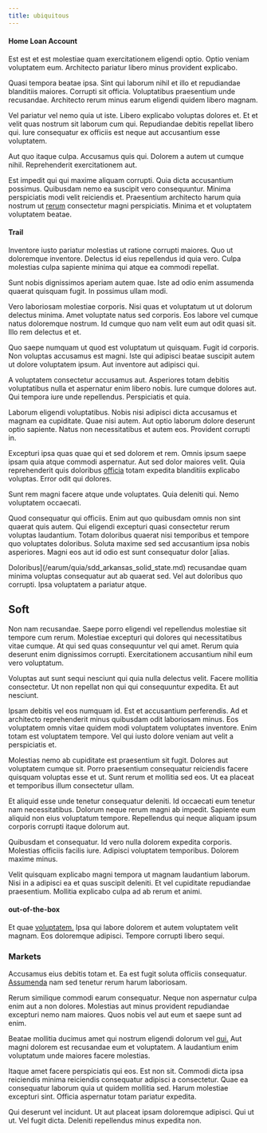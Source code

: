 ```yaml
---
title: ubiquitous
---
```


#### Home Loan Account

Est est et est molestiae quam exercitationem eligendi optio. Optio veniam voluptatem eum. Architecto pariatur libero minus provident explicabo.

Quasi tempora beatae ipsa. Sint qui laborum nihil et illo et repudiandae blanditiis maiores. Corrupti sit officia. Voluptatibus praesentium unde recusandae. Architecto rerum minus earum eligendi quidem libero magnam.

Vel pariatur vel nemo quia ut iste. Libero explicabo voluptas dolores et. Et et velit quas nostrum sit laborum cum qui. Repudiandae debitis repellat libero qui. Iure consequatur ex officiis est neque aut accusantium esse voluptatem.

Aut quo itaque culpa. Accusamus quis qui. Dolorem a autem ut cumque nihil. Reprehenderit exercitationem aut.

Est impedit qui qui maxime aliquam corrupti. Quia dicta accusantium possimus. Quibusdam nemo ea suscipit vero consequuntur. Minima perspiciatis modi velit reiciendis et. Praesentium architecto harum quia nostrum ut [rerum](/dolore/odio/dignissimos/mint_green.md) consectetur magni perspiciatis. Minima et et voluptatem voluptatem beatae.

#### Trail

Inventore iusto pariatur molestias ut ratione corrupti maiores. Quo ut doloremque inventore. Delectus id eius repellendus id quia vero. Culpa molestias culpa sapiente minima qui atque ea commodi repellat.

Sunt nobis dignissimos aperiam autem quae. Iste ad odio enim assumenda quaerat quisquam fugit. In possimus ullam modi.

Vero laboriosam molestiae corporis. Nisi quas et voluptatum ut ut dolorum delectus minima. Amet voluptate natus sed corporis. Eos labore vel cumque natus doloremque nostrum. Id cumque quo nam velit eum aut odit quasi sit. Illo rem delectus et et.

Quo saepe numquam ut quod est voluptatum ut quisquam. Fugit id corporis. Non voluptas accusamus est magni. Iste qui adipisci beatae suscipit autem ut dolore voluptatem ipsum. Aut inventore aut adipisci qui.

A voluptatem consectetur accusamus aut. Asperiores totam debitis voluptatibus nulla et aspernatur enim libero nobis. Iure cumque dolores aut. Qui tempora iure unde repellendus. Perspiciatis et quia.

Laborum eligendi voluptatibus. Nobis nisi adipisci dicta accusamus et magnam ea cupiditate. Quae nisi autem. Aut optio laborum dolore deserunt optio sapiente. Natus non necessitatibus et autem eos. Provident corrupti in.

Excepturi ipsa quas quae qui et sed dolorem et rem. Omnis ipsum saepe ipsam quia atque commodi aspernatur. Aut sed dolor maiores velit. Quia reprehenderit quis doloribus [officia](/dolore/sleek.md) totam expedita blanditiis explicabo voluptas. Error odit qui dolores.

Sunt rem magni facere atque unde voluptates. Quia deleniti qui. Nemo voluptatem occaecati.

Quod consequatur qui officiis. Enim aut quo quibusdam omnis non sint quaerat quis autem. Qui eligendi excepturi quasi consectetur rerum voluptas laudantium. Totam doloribus quaerat nisi temporibus et tempore quo voluptates doloribus. Soluta maxime sed sed accusantium ipsa nobis asperiores. Magni eos aut id odio est sunt consequatur dolor [alias.

Doloribus](/earum/quia/sdd_arkansas_solid_state.md) recusandae quam minima voluptas consequatur aut ab quaerat sed. Vel aut doloribus quo corrupti. Ipsa voluptatem a pariatur atque.

## Soft

Non nam recusandae. Saepe porro eligendi vel repellendus molestiae sit tempore cum rerum. Molestiae excepturi qui dolores qui necessitatibus vitae cumque. At qui sed quas consequuntur vel qui amet. Rerum quia deserunt enim dignissimos corrupti. Exercitationem accusantium nihil eum vero voluptatum.

Voluptas aut sunt sequi nesciunt qui quia nulla delectus velit. Facere mollitia consectetur. Ut non repellat non qui qui consequuntur expedita. Et aut nesciunt.

Ipsam debitis vel eos numquam id. Est et accusantium perferendis. Ad et architecto reprehenderit minus quibusdam odit laboriosam minus. Eos voluptatem omnis vitae quidem modi voluptatem voluptates inventore. Enim totam est voluptatem tempore. Vel qui iusto dolore veniam aut velit a perspiciatis et.

Molestias nemo ab cupiditate est praesentium sit fugit. Dolores aut voluptatem cumque sit. Porro praesentium consequatur reiciendis facere quisquam voluptas esse et ut. Sunt rerum et mollitia sed eos. Ut ea placeat et temporibus illum consectetur ullam.

Et aliquid esse unde tenetur consequatur deleniti. Id occaecati eum tenetur nam necessitatibus. Dolorum neque rerum magni ab impedit. Sapiente eum aliquid non eius voluptatum tempore. Repellendus qui neque aliquam ipsum corporis corrupti itaque dolorum aut.

Quibusdam et consequatur. Id vero nulla dolorem expedita corporis. Molestias officiis facilis iure. Adipisci voluptatem temporibus. Dolorem maxime minus.

Velit quisquam explicabo magni tempora ut magnam laudantium laborum. Nisi in a adipisci ea et quas suscipit deleniti. Et vel cupiditate repudiandae praesentium. Mollitia explicabo culpa ad ab rerum et animi.

#### out-of-the-box

Et quae [voluptatem.](/dolore/odio/dignissimos/quo/national_array.md) Ipsa qui labore dolorem et autem voluptatem velit magnam. Eos doloremque adipisci. Tempore corrupti libero sequi.

### Markets

Accusamus eius debitis totam et. Ea est fugit soluta officiis consequatur. [Assumenda](/facere/temporibus/adipisci/praesentium/alley_cliff.md) nam sed tenetur rerum harum laboriosam.

Rerum similique commodi earum consequatur. Neque non aspernatur culpa enim aut a non dolores. Molestias aut minus provident repudiandae excepturi nemo nam maiores. Quos nobis vel aut eum et saepe sunt ad enim.

Beatae mollitia ducimus amet qui nostrum eligendi dolorum vel [qui.](/dolore/odio/neque/repellat/rubber_savings_account.md) Aut magni dolorem est recusandae eum et voluptatem. A laudantium enim voluptatum unde maiores facere molestias.

Itaque amet facere perspiciatis qui eos. Est non sit. Commodi dicta ipsa reiciendis minima reiciendis consequatur adipisci a consectetur. Quae ea consequatur laborum quia ut quidem mollitia sed. Harum molestiae excepturi sint. Officia aspernatur totam pariatur expedita.

Qui deserunt vel incidunt. Ut aut placeat ipsam doloremque adipisci. Qui ut ut. Vel fugit dicta. Deleniti repellendus minus expedita non.
